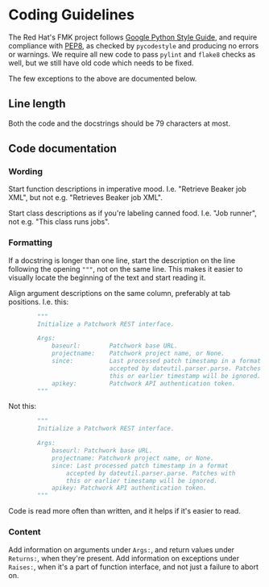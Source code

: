 Coding Guidelines
=================

The Red Hat's FMK project follows [Google Python Style Guide][pyguide], and
require compliance with [PEP8][pep8], as checked by `pycodestyle` and
producing no errors or warnings. We require all new code to pass `pylint` and
`flake8` checks as well, but we still have old code which needs to be fixed.

The few exceptions to the above are documented below.

Line length
-----------

Both the code and the docstrings should be 79 characters at most.

Code documentation
------------------

### Wording ###
Start function descriptions in imperative mood. I.e. "Retrieve Beaker job
XML", but not e.g. "Retrieves Beaker job XML".

Start class descriptions as if you're labeling canned food. I.e. "Job runner",
not e.g. "This class runs jobs".

### Formatting ####
If a docstring is longer than one line, start the description on the line
following the opening `"""`, not on the same line. This makes it easier to
visually locate the beginning of the text and start reading it.

Align argument descriptions on the same column, preferably at tab positions.
I.e. this:

```python
        """
        Initialize a Patchwork REST interface.

        Args:
            baseurl:        Patchwork base URL.
            projectname:    Patchwork project name, or None.
            since:          Last processed patch timestamp in a format
                            accepted by dateutil.parser.parse. Patches with
                            this or earlier timestamp will be ignored.
            apikey:         Patchwork API authentication token.
        """
```

Not this:

```python
        """
        Initialize a Patchwork REST interface.

        Args:
            baseurl: Patchwork base URL.
            projectname: Patchwork project name, or None.
            since: Last processed patch timestamp in a format
                accepted by dateutil.parser.parse. Patches with
                this or earlier timestamp will be ignored.
            apikey: Patchwork API authentication token.
        """
```

Code is read more often than written, and it helps if it's easier to read.

### Content ###

Add information on arguments under `Args:`, and return values under
`Returns:`, when they're present. Add information on exceptions under
`Raises:`, when it's a part of function interface, and not just a failure to
abort on.

[pyguide]: https://google.github.io/styleguide/pyguide.html
[pep8]: https://www.python.org/dev/peps/pep-0008/
